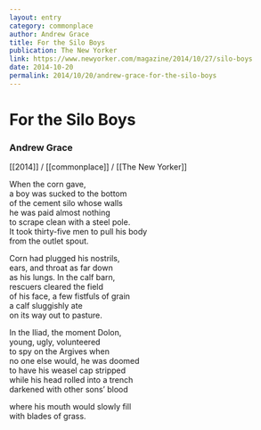 ```yaml
---
layout: entry
category: commonplace
author: Andrew Grace
title: For the Silo Boys
publication: The New Yorker
link: https://www.newyorker.com/magazine/2014/10/27/silo-boys
date: 2014-10-20
permalink: 2014/10/20/andrew-grace-for-the-silo-boys
---
```


# For the Silo Boys

### Andrew Grace

[[2014]] / [[commonplace]] / [[The New Yorker]]

When the corn gave,
<br> a boy was sucked to the bottom
<br> of the cement silo whose walls
<br> he was paid almost nothing
<br> to scrape clean with a steel pole. 
<br> It took thirty-five men to pull his body
<br> from the outlet spout.

Corn had plugged his nostrils,
<br> ears, and throat as far down
<br> as his lungs. In the calf barn,
<br> rescuers cleared the field
<br> of his face, a few fistfuls of grain
<br> a calf sluggishly ate
<br> on its way out to pasture.

In the Iliad, the moment Dolon,
<br> young, ugly, volunteered
<br> to spy on the Argives when
<br> no one else would, he was doomed
<br> to have his weasel cap stripped 
<br> while his head rolled into a trench 
<br> darkened with other sons’ blood

where his mouth would slowly fill
<br> with blades of grass.
   
